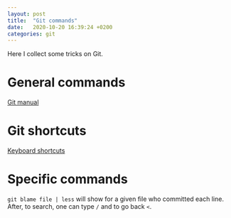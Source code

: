 ```yaml
---
layout: post
title:  "Git commands"
date:   2020-10-20 16:39:24 +0200
categories: git
---
```


Here I collect some tricks on Git. 

# General commands

[Git manual][manual]

# Git shortcuts

[Keyboard shortcuts][shortcuts]

# Specific commands

`git blame file | less` will show for a given file who committed each line. After, to search, one can type `/` and to go back `<`.  

[manual]: https://git-scm.com/book/en/v2
[shortcuts]: https://help.github.com/en/enterprise/2.15/user/articles/keyboard-shortcuts
